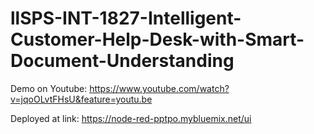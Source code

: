 # llSPS-INT-1827-Intelligent-Customer-Help-Desk-with-Smart-Document-Understanding



Demo on Youtube: https://www.youtube.com/watch?v=jqoOLvtFHsU&feature=youtu.be

Deployed at link: https://node-red-pptpo.mybluemix.net/ui
